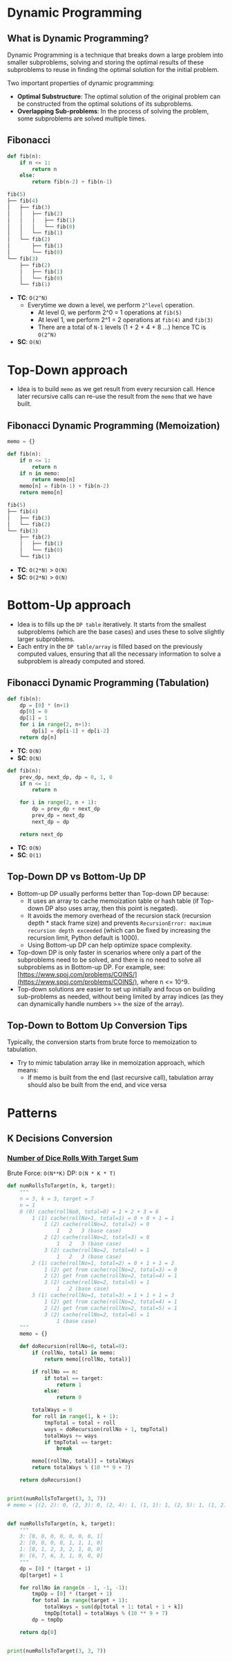 # Dynamic Programming
## What is Dynamic Programming?
Dynamic Programming is a technique that breaks down a large problem into smaller subproblems, solving and storing the optimal results of these subproblems to reuse in finding the optimal solution for the initial problem.

Two important properties of dynamic programming:
- **Optimal Substructure**: The optimal solution of the original problem can be constructed from the optimal solutions of its subproblems.
- **Overlapping Sub-problems**: In the process of solving the problem, some subproblems are solved multiple times.

## Fibonacci
```python
def fib(n):
    if n <= 1:
        return n
    else:
        return fib(n-2) + fib(n-1)
```

```python
fib(5)
├── fib(4)
│   ├── fib(3)
│   │   ├── fib(2)
│   │   │   ├── fib(1)
│   │   │   └── fib(0)
│   │   └── fib(1)
│   └── fib(2)
│       ├── fib(1)
│       └── fib(0)
└── fib(3)
    ├── fib(2)
    │   ├── fib(1)
    │   └── fib(0)
    └── fib(1)
```

- **TC**: `O(2^N)`
  - Everytime we down a level, we perform `2^level` operation.
    - At level 0, we perform 2^0 = 1 operations at `fib(5)`
    - At level 1, we perform 2^1 = 2 operations at `fib(4)` and `fib(3)`
    - There are a total of `N-1` levels (1 + 2 + 4 + 8 ...) hence TC is `O(2^N)`
- **SC**: `O(N)`
# Top-Down approach
- Idea is to build `memo` as we get result from every recursion call. Hence later recursive calls can re-use the result from the `memo` that we have built.

## Fibonacci Dynamic Programming (Memoization)
```python
memo = {}

def fib(n):
    if n <= 1:
        return n
    if n in memo:
        return memo[n]
    memo[n] = fib(n-1) + fib(n-2)
    return memo[n]
```

```python
fib(5)
├── fib(4)
│   ├── fib(3)
│   └── fib(2)
└── fib(3)
    ├── fib(2)
    │   ├── fib(1)
    │   └── fib(0)
    └── fib(1)
```
- **TC**: `O(2*N)` > `O(N)`
- **SC**: `O(2*N)` > `O(N)`

# Bottom-Up approach
- Idea is to fills up the `DP table` iteratively. It starts from the smallest subproblems (which are the base cases) and uses these to solve slightly larger subproblems.
- Each entry in the `DP table/array` is filled based on the previously computed values, ensuring that all the necessary information to solve a subproblem is already computed and stored.

## Fibonacci Dynamic Programming (Tabulation)
```python
def fib(n):
    dp = [0] * (n+1)
    dp[0] = 0
    dp[1] = 1
    for i in range(2, n+1):
        dp[i] = dp[i-1] + dp[i-2]
    return dp[n]
```
- **TC**: `O(N)`
- **SC**: `O(N)`

```python
def fib(n):
    prev_dp, next_dp, dp = 0, 1, 0
    if n <= 1:
        return n

    for i in range(2, n + 1):
        dp = prev_dp + next_dp
        prev_dp = next_dp
        next_dp = dp

    return next_dp
```
- **TC**: `O(N)`
- **SC**: `O(1)`

## Top-Down DP vs Bottom-Up DP
- Bottom-up DP usually performs better than Top-down DP because:
  - It uses an array to cache memoization table or hash table (if Top-down DP also uses array, then this point is negated).
  - It avoids the memory overhead of the recursion stack (recursion depth * stack frame size) and prevents `RecursionError: maximum recursion depth exceeded` (which can be fixed by increasing the recursion limit, Python default is 1000).
  - Using Bottom-up DP can help optimize space complexity.
- Top-down DP is only faster in scenarios where only a part of the subproblems need to be solved, and there is no need to solve all subproblems as in Bottom-up DP. For example, see: [https://www.spoj.com/problems/COINS/](https://www.spoj.com/problems/COINS/), where n <= 10^9.
- Top-down solutions are easier to set up initially and focus on building sub-problems as needed, without being limited by array indices (as they can dynamically handle numbers >= the size of the array).

## Top-Down to Bottom Up Conversion Tips
Typically, the conversion starts from brute force to memoization to tabulation.
- Try to mimic tabulation array like in memoization approach, which means:
  - If memo is built from the end (last recursive call), tabulation array should also be built from the end, and vice versa

# Patterns
## K Decisions Conversion
### [Number of Dice Rolls With Target Sum](https://leetcode.com/problems/number-of-dice-rolls-with-target-sum/)
Brute Force: `O(N**K)`
DP: `O(N * K * T)`

```python
def numRollsToTarget(n, k, target):
    """
    n = 3, k = 3, target = 7
    n = 1
    0 (0) cache(rollNo0, total=0) = 1 + 2 + 3 = 6
        1 (1) cache(rollNo=1, total=1) = 0 + 0 + 1 = 1
            1 (2) cache(rollNo=2, total=2) = 0
                1   2   3 (base case)
            2 (2) cache(rollNo=2, total=3) = 0
                1   2   3 (base case)
            3 (2) cache(rollNo=2, total=4) = 1
                1   2   3 (base case)
        2 (1) cache(rollNo=1, total=2) = 0 + 1 + 1 = 2
            1 (2) get from cache(rollNo=2, total=3) = 0
            2 (2) get from cache(rollNo=2, total=4) = 1
            3 (2) cache(rollNo=2, total=5) = 1
                1   2 (base case)
        3 (1) cache(rollNo=1, total=3) = 1 + 1 + 1 = 3
            1 (2) get from cache(rollNo=2, total=4) = 1
            2 (2) get from cache(rollNo=2, total=5) = 1
            3 (2) cache(rollNo=2, total=6) = 1
                1 (base case)
    """
    memo = {}

    def doRecursion(rollNo=0, total=0):
        if (rollNo, total) in memo:
            return memo[(rollNo, total)]

        if rollNo == n:
            if total == target:
                return 1
            else:
                return 0

        totalWays = 0
        for roll in range(1, k + 1):
            tmpTotal = total + roll
            ways = doRecursion(rollNo + 1, tmpTotal)
            totalWays += ways
            if tmpTotal == target:
                break

        memo[(rollNo, total)] = totalWays
        return totalWays % (10 ** 9 + 7)

    return doRecursion()


print(numRollsToTarget(3, 3, 7))
# memo = {(2, 2): 0, (2, 3): 0, (2, 4): 1, (1, 1): 1, (2, 5): 1, (1, 2): 2, (2, 6): 1, (1, 3): 3, (0, 0): 6}


def numRollsToTarget(n, k, target):
    """
    3: [0, 0, 0, 0, 0, 0, 0, 1]
    2: [0, 0, 0, 0, 1, 1, 1, 0]
    1: [0, 1, 2, 3, 2, 1, 0, 0]
    0: [6, 7, 6, 3, 1, 0, 0, 0]
    """
    dp = [0] * (target + 1)
    dp[target] = 1

    for rollNo in range(n - 1, -1, -1):
        tmpDp = [0] * (target + 1)
        for total in range(target + 1):
            totalWays = sum(dp[total + 1: total + 1 + k])
            tmpDp[total] = totalWays % (10 ** 9 + 7)
        dp = tmpDp

    return dp[0]


print(numRollsToTarget(3, 3, 7))
```

